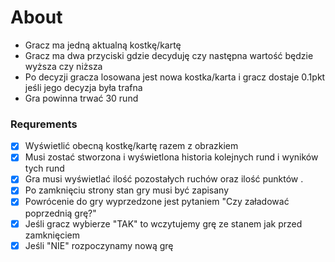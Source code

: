 # About

- Gracz ma jedną aktualną kostkę/kartę
- Gracz ma dwa przyciski gdzie decyduję czy następna wartość będzie wyższa czy niższa
- Po decyzji gracza losowana jest nowa kostka/karta i gracz dostaje 0.1pkt jeśli jego decyzja była trafna
- Gra powinna trwać 30 rund

### Requrements

- [x] Wyświetlić obecną kostkę/kartę razem z obrazkiem
- [x] Musi zostać stworzona i wyświetlona historia kolejnych rund i wyników tych rund
- [x] Gra musi wyświetlać ilość pozostałych ruchów oraz ilość punktów .
- [x] Po zamknięciu strony stan gry musi być zapisany
- [x] Powrócenie do gry wyprzedzone jest pytaniem "Czy załadować poprzednią grę?"
- [x] Jeśli gracz wybierze "TAK" to wczytujemy grę ze stanem jak przed zamknięciem
- [x] Jeśli "NIE" rozpoczynamy nową grę
